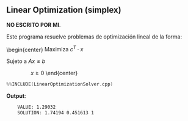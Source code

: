 ## Linear Optimization (simplex)

**NO ESCRITO POR MI**.

Este programa resuelve problemas de optimización lineal de la forma:

\begin{center}
$\text{Maximiza }c^T \cdot x$

$\text{Sujeto a }Ax \leq b$

$\qquad\qquad x \geq 0$
\end{center}

```c++
%%INCLUDE(LinearOptimizationSolver.cpp)
```


**Output**:

```txt
	VALUE: 1.29032
	SOLUTION: 1.74194 0.451613 1
```


